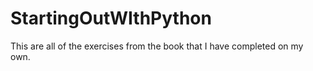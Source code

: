 # StartingOutWIthPython
 This are all of the exercises from the book that I have completed on my own.
